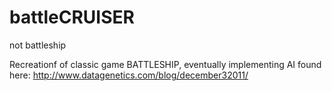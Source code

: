 # battleCRUISER
not battleship

Recreationf of classic game BATTLESHIP, eventually implementing AI found here: http://www.datagenetics.com/blog/december32011/

